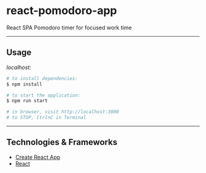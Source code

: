 # react-pomodoro-app

React SPA Pomodoro timer for focused work time

---

## Usage

_localhost:_

```sh
# to install dependencies:
$ npm install

# to start the application:
$ npm run start

# in browser, visit http://localhost:3000
# to STOP, Ctrl+C in Terminal
``` 
---

## Technologies & Frameworks

- [Create React App](https://facebook.github.io/create-react-app/)
- [React](https://reactjs.org/)
